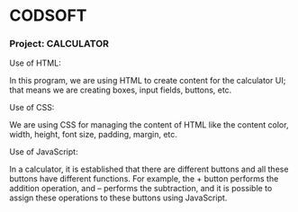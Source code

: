 # CODSOFT

### Project: CALCULATOR

Use of HTML:

In this program, we are using HTML to create content for the calculator UI; that means we are creating boxes, input fields, buttons, etc.

Use of CSS:

We are using CSS for managing the content of HTML like the content color, width, height, font size, padding, margin, etc.

Use of JavaScript:

In a calculator, it is established that there are different buttons and all these buttons have different functions. For example, the + button performs the addition operation, and – performs the subtraction, and it is possible to assign these operations to these buttons using JavaScript.

